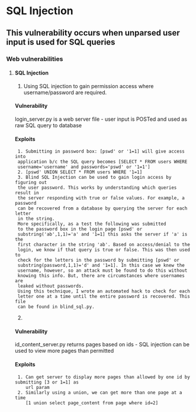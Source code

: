 # SQL Injection #

## This vulnerability occurs when unparsed user input is used for SQL queries ##


### Web vulnerabilities ###

1. #### SQL Injection ####
    1. Using SQL injection to gain permission access where username/password
    are required.

    #### Vulnerability ####

    login_server.py is a web server file - user input is POSTed and used as
    raw SQL query to database

    #### Exploits ####
        1. Submitting in password box: [pswd' or '1=1] will give access into
        application b/c the SQL query becomes [SELECT * FROM users WHERE
        username='username' and passwords='pswd' or '1=1']
        2. [pswd' UNION SELECT * FROM users WHERE '1=1]
        3. Blind SQL Injection can be used to gain login access by figuring out
        the user password. This works by understanding which queries result in
        the server responding with true or false values. For example, a password
        can be recovered from a database by querying the server for each letter
        in the string. 
        More specifically, as a test the following was submitted
        to the password box in the login page [pswd' or
        substring('ab',1,1)='a' and '1=1] this asks the server if 'a' is the
        first character in the string 'ab'. Based on access/denial to the
        login, we know if that query is true or false. This was then used to
        check for the letters in the password by submitting [pswd' or
        substring(password,1,1)='d' and '1=1]. In this case we knew the
        username, however, so an attack must be found to do this without
        knowing this info. But, there are circumstances where usernames are
        leaked without passwords.
        Using this technique, I wrote an automated hack to check for each
        letter one at a time until the entire password is recovered. This file
        can be found in blind_sql.py.

    2.
    #### Vulnerability ####
    id_content_server.py returns pages based on ids - SQL injection can be used
    to view more pages than permitted

    #### Exploits ####
        1. Can get server to display more pages than allowed by one id by submitting [3 or 1=1] as
           url param
        2. Similarly using a union, we can get more than one page at a time
           [1 union select page_content from page where id=2]
